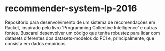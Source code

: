 # recommender-system-lp-2016
Repositório para desenvolvimento de um sistema de recomendações em Racket, inspirado pelo livro 'Programming Collective Intelligence' e outras fontes. Buscarei desenvolver um código que tenha robustez para lidar com datasets diferentes dos datasets-modelos do PCI e, principalmente, que consista em dados empíricos.
